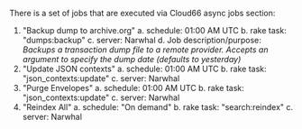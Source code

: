 There is a set of jobs that are executed via Cloud66 async jobs section:

1. "Backup dump to archive.org"
  a. schedule: 01:00 AM UTC
  b. rake task: "dumps:backup"
  c. server: Narwhal
  d. Job description/purpose: _Backups a transaction dump file to a remote provider. Accepts an argument to specify the dump date (defaults to yesterday)_
3. "Update JSON contexts"
  a. schedule: 01:00 AM UTC
  b. rake task: "json_contexts:update"
  c. server: Narwhal
4. "Purge Envelopes"
  a. schedule: 01:00 AM UTC
  b. rake task: "json_contexts:update"
  c. server: Narwhal
5. "Reindex All"
  a. schedule: "On demand"
  b. rake task: "search:reindex"
  c. server: Narwhal

